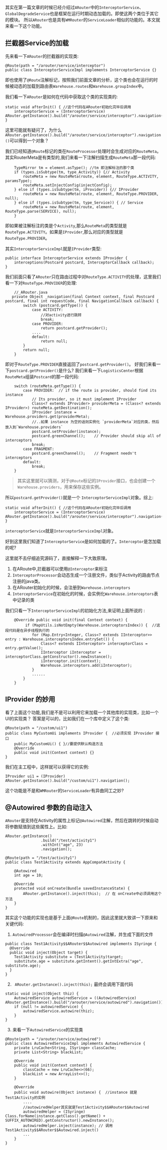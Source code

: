 
其实在第一篇文章的时候已经介绍过`ARouter`中的`InterceptorService`、`GlobalDegradeService`也是框架在运行时期动态加载的。即使这两个类位于其它的模块。
所以`ARouter`也是具有`WMRouter`的`ServiceLoader`相似的功能的。本文就来看一下这个功能。

## 拦截器Service的加载

先来看一下`ARouter`的拦截器的实现类:

```
@Route(path = "/arouter/service/interceptor")
public class InterceptorServiceImpl implements InterceptorService {}
```

即也使用了`@Route`注解标记，按照我们前面文章的分析，这个类也会在运行的时候被动态的加载到路由表`Warehouse.routes`和`Warehouse.groupIndex`中。

我们看一下`ARouter`是如何在代码中获取这个类的实现类的:

```
static void afterInit() { //这个代码在ARouter初始化完毕后调用
    interceptorService = (InterceptorService) ARouter.getInstance().build("/arouter/service/interceptor").navigation();
}
```

这里可能就有疑问了，为什么`ARouter.getInstance().build("/arouter/service/interceptor").navigation()`可以得到一个对象？

我们已经知道`@Route`标记的类在`RouteProcessor`处理时会生成对应的`RouteMeta`。其实RouterMeta是有类型的,我们来看一下注解扫描生成`RouteMeta`那一段代码:

```
    TypeMirror tm = element.asType(); //tm 即注解标注的那个类
    if (types.isSubtype(tm, type_Activity)) {// Activity
        routeMeta = new RouteMeta(route, element, RouteType.ACTIVITY, paramsType);
        routeMeta.setInjectConfig(injectConfig);
    } else if (types.isSubtype(tm, iProvider)) {// IProvider
        routeMeta = new RouteMeta(route, element, RouteType.PROVIDER, null);
    } else if (types.isSubtype(tm, type_Service)) { // Service
        routeMeta = new RouteMeta(route, element, RouteType.parse(SERVICE), null);
    }
```

即如果被注解标注的类是个`Activity`,那么`RouteMeta`的类型就是`RouteType.ACTIVITY`。如果是`IProvider`,那么对应的类型就是`RouteType.PROVIDER`。

其实`InterceptorServiceImpl`就是`IProvider`类型:

```
public interface InterceptorService extends IProvider {
    interceptions(Postcard postcard, InterceptorCallback callback);
}
```

我们前面只看了`ARouter`只在路由过程中对`RouteType.ACTIVITY`的处理，这里我们看一下对`RouteType.PROVIDER`的处理:

```
    //_ARouter.java
   private Object _navigation(final Context context, final Postcard postcard, final int requestCode, final NavigationCallback callback) {
        switch (postcard.getType()) {
            case ACTIVITY:
                //对activity进行跳转
                break;
            case PROVIDER:
                return postcard.getProvider();
            ....
            default:
                return null;
        }
        return null;
    }
```

即对于`RouteType.PROVIDER`直接返回了`postcard.getProvider()`。 好我们来看一下`postcard.getProvider()`是什么? 我们来看一下`LogisticsCenter`根据`RouteMeta`组装`Postcard`的那一段代码:

```
    switch (routeMeta.getType()) {
        case PROVIDER:  // if the route is provider, should find its instance
            // Its provider, so it must implement IProvider
            Class<? extends IProvider> providerMeta = (Class<? extends IProvider>) routeMeta.getDestination();
            IProvider instance = Warehouse.providers.get(providerMeta);
            //..如果 instance 为空的话则实例化 `providerMeta`对应的类，然后放入到`Warehouse.providers`
            postcard.setProvider(instance);
            postcard.greenChannel();    // Provider should skip all of interceptors
            break;
        case FRAGMENT:
            postcard.greenChannel();    // Fragment needn't interceptors
        default:
            break;
    }
```

>其实这里就可以猜测，对于`@Route`标记的`IProvider`接口，也会创建一个`Warehouse.providers`，用来保存这些实例。

所以`postcard.getProvider()`就是一个 `InterceptorServiceImpl`对象。综上:

```
static void afterInit() { //这个代码在ARouter初始化完毕后调用
    interceptorService = (InterceptorService) ARouter.getInstance().build("/arouter/service/interceptor").navigation();
}
```

`interceptorService`就是`InterceptorServiceImpl`对象。

好到这里我们知道了`InterceptorService`是如何加载的了。`Interceptor`是怎加载的呢?

这里就不去仔细追究源码了，直接解释一下大致原理。

1. 在ARoute中,拦截器可以使用`@Interceptor`来标注
2. `InterceptorProcessor`会动态生成一个注册文件，类似于Activity的路由节点注册的java类。
3. 在ARouter初始化的时候，会注册到`Warehouse.interceptors`
4. `InterceptorService`在初始化的时候，会实例化`Warehouse.interceptors`表中记录的类

我们只看一下`InterceptorServiceImpl`的初始化方法,来证明上面所说的 :

```
    @Override public void init(final Context context) {
         if (MapUtils.isNotEmpty(Warehouse.interceptorsIndex)) {  //这段代码是在异步线程执行的
            for (Map.Entry<Integer, Class<? extends IInterceptor>> entry : Warehouse.interceptorsIndex.entrySet()) {
                Class<? extends IInterceptor> interceptorClass = entry.getValue();
                IInterceptor iInterceptor = interceptorClass.getConstructor().newInstance();
                iInterceptor.init(context);
                Warehouse.interceptors.add(iInterceptor);
            }
            ......
        }
    }
```

## IProvider 的妙用

看了上面这个功能,我们是不是可以利用它来加载一个其他库的实现类，比如一个UI的实现类？ 答案是可以的，比如我们在一个库中定义了这个类:

```
@Route(path = "/custom/ui1")
public class MyCustomUi implements IProvider {  //必须实现 IProvider 接口
    public MyCustomUi() { }//要提供默认构造方法
    @Override
    public void init(Context context) {}
}
```

我们在主工程中，这样就可以获得它的实例:

```
IProvider ui1 = (IProvider) ARouter.getInstance().build("/custom/ui1").navigation();
```

这个功能是不是和`WMRouter`的`ServiceLoader`有异曲同工之妙? 

## @Autowired 参数的自动注入

`ARouter`是支持在Activity的属性上标记`@Autowired`注解，然后在跳转的时候自动将参数赋值到这些属性上。比如:

```
ARouter.getInstance()
                .build("/test/activity1")
                .withInt("age", 23)
                .navigation();

@Route(path = "/test/activity1")
public class Test1Activity extends AppCompatActivity {

    @Autowired
    int age = 10; 

    @Override
    protected void onCreate(Bundle savedInstanceState) {
        ARouter.getInstance().inject(this);  // 在 onCreate中必须调用这个方法
    }
}
```

其实这个功能的实现也是基于上面`@Route`机制的，因此这里就大致讲一下原来和关键代码:

1. `AutowiredProcessor`会在编译时扫描`@Autowired`注解，并生成下面的文件

```
public class Test1Activity$$ARouter$$Autowired implements ISyringe {
  @Override
  public void inject(Object target) {
    Test1Activity substitute = (Test1Activity)target;
    substitute.age = substitute.getIntent().getIntExtra("age", substitute.age);
  }
}
```

2. ` ARouter.getInstance().inject(this);` 最终会调用下面代码

```
static void inject(Object thiz) {
    AutowiredService autowiredService = ((AutowiredService) ARouter.getInstance().build("/arouter/service/autowired").navigation());
    if (null != autowiredService) {
        autowiredService.autowire(thiz);
    }
}
```

3. 来看一下`AutowiredService`的实现类

```
@Route(path = "/arouter/service/autowired")
public class AutowiredServiceImpl implements AutowiredService {
    private LruCache<String, ISyringe> classCache;
    private List<String> blackList;

    @Override
    public void init(Context context) {
        classCache = new LruCache<>(66);
        blackList = new ArrayList<>();
    }

    @Override
    public void autowire(Object instance) {  //instance 就是  Test1Activity的实例
        ....
        //autowiredHelper其实就是Test1Activity$$ARouter$$Autowired
        autowiredHelper = (ISyringe) Class.forName(instance.getClass().getName() + SUFFIX_AUTOWIRED).getConstructor().newInstance();  
        autowiredHelper.inject(instance); // 调用 Test1Activity$$ARouter$$Autowired.inject()
        ...
    }
}
```